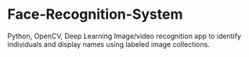# Face-Recognition-System
Python, OpenCV, Deep Learning Image/video recognition app to identify individuals and display names using labeled image collections.
